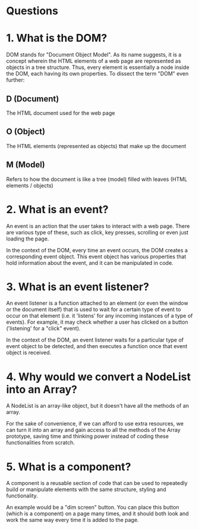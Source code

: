 # Questions

# 1. What is the DOM?

DOM stands for "Document Object Model". As its name suggests, it is a concept wherein the HTML elements of a web page are represented as objects in a tree structure. Thus, every element is essentially a node inside the DOM, each having its own properties. To dissect the term "DOM" even further:

## D (Document)
The HTML document used for the web page

## O (Object)
The HTML elements (represented as objects) that make up the document

## M (Model)
Refers to how the document is like a tree (model) filled with leaves (HTML elements / objects)

# 2. What is an event?

An event is an action that the user takes to interact with a web page. There are various type of these, such as click, key presses, scrolling or even just loading the page.

In the context of the DOM, every time an event occurs, the DOM creates a corresponding event object. This event object has various properties that hold information about the event, and it can be manipulated in code.

# 3. What is an event listener?

An event listener is a function attached to an element (or even the window or the document itself) that is used to wait for a certain type of event to occur on that element (i.e. it 'listens' for any incoming instances of a type of events). For example, it may check whether a user has clicked on a button ('listening' for a "click" event).

In the context of the DOM, an event listener waits for a particular type of event object to be detected, and then executes a function once that event object is received.

# 4. Why would we convert a NodeList into an Array?

A NodeList is an array-like object, but it doesn't have all the methods of an array. 

For the sake of convenience, if we can afford to use extra resources, we can turn it into an array and gain access to all the methods of the Array prototype, saving time and thinking power instead of coding these functionalities from scratch.

# 5. What is a component? 

A component is a reusable section of code that can be used to repeatedly build or manipulate elements with the same structure, styling and functionality.

An example would be a "dim screen" button. You can place this button (which is a component) on a page many times, and it should both look and work the same way every time it is added to the page.